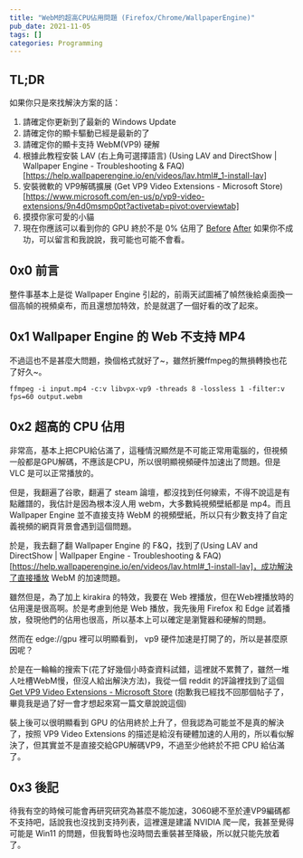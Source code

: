 ```yaml
---
title: "WebM的超高CPU佔用問題 (Firefox/Chrome/WallpaperEngine)"
pub_date: 2021-11-05
tags: []
categories: Programming
---
```


## TL;DR
如果你只是來找解決方案的話：

1. 請確定你更新到了最新的 Windows Update
2. 請確定你的顯卡驅動已經是最新的了
3. 請確定你的顯卡支持 WebM(VP9) 硬解
4. 根據此教程安裝 LAV (右上角可選擇語言) (Using LAV and DirectShow | Wallpaper Engine - Troubleshooting & FAQ)[https://help.wallpaperengine.io/en/videos/lav.html#_1-install-lav]
5. 安裝微軟的 VP9解碼擴展 (Get VP9 Video Extensions - Microsoft Store)[https://www.microsoft.com/en-us/p/vp9-video-extensions/9n4d0msmp0pt?activetab=pivot:overviewtab]
6. 摸摸你家可愛的小貓
7. 現在你應該可以看到你的 GPU 終於不是 0% 佔用了
   [Before](Snipaste_2021-11-04_03-24-01.png)
   [After](Snipaste_2021-11-04-03-25-42.png)
   如果你不成功，可以留言和我說說，我可能也可能不會看。

## 0x0 前言

整件事基本上是從 Wallpaper Engine 引起的，前兩天試圖補了幀然後給桌面換一個高幀的視頻桌布，而且還想加特效，於是就選了一個好看的改了起來。

## 0x1 Wallpaper Engine 的 Web 不支持 MP4

不過這也不是甚麼大問題，換個格式就好了~，雖然折騰ffmpeg的無損轉換也花了好久~。

```
ffmpeg -i input.mp4 -c:v libvpx-vp9 -threads 8 -lossless 1 -filter:v fps=60 output.webm
```

## 0x2 超高的 CPU 佔用

非常高，基本上把CPU給佔滿了，這種情況顯然是不可能正常用電腦的，但視頻一般都是GPU解碼，不應該是CPU，所以很明顯視頻硬件加速出了問題。但是 VLC 是可以正常播放的。

但是，我翻遍了谷歌，翻遍了 steam 論壇，都沒找到任何線索，不得不說這是有點離譜的，我估計是因為根本沒人用 webm，大多數純視頻壁紙都是 mp4。而且 Wallpaper Engine 並不直接支持 WebM 的視頻壁紙，所以只有少數支持了自定義視頻的網頁背景會遇到這個問題。

於是，我去翻了翻 Wallpaper Engine 的 F&Q，找到了(Using LAV and DirectShow | Wallpaper Engine - Troubleshooting & FAQ)[https://help.wallpaperengine.io/en/videos/lav.html#_1-install-lav]，成功解決了直接播放 WebM 的加速問題。

雖然但是，為了加上 kirakira 的特效，我要在 Web 裡播放，但在Ｗeb裡播放時的佔用還是很高啊。於是考慮到他是 Web 播放，我先後用 Firefox 和 Edge 試着播放，發現他們的佔用也很高，所以基本上可以確定是瀏覽器和硬解的問題。

然而在 edge://gpu 裡可以明顯看到， vp9 硬件加速是打開了的，所以是甚麼原因呢？

於是在一輪輪的搜索下(花了好幾個小時查資料試錯，這裡就不累贅了，雖然一堆人吐槽WebM慢，但沒人給出解決方法)，我從一個 reddit 的評論裡找到了這個[Get VP9 Video Extensions - Microsoft Store](https://www.microsoft.com/en-us/p/vp9-video-extensions/9n4d0msmp0pt) (抱歉我已經找不回那個帖子了，畢竟我是過了好一會才想起來寫一篇文章說說這個)

裝上後可以很明顯看到 GPU 的佔用終於上升了，但我認為可能並不是真的解決了，按照 VP9 Video Extensions 的描述是給沒有硬體加速的人用的，所以看似解決了，但其實並不是直接交給GPU解碼VP9，不過至少他終於不把 CPU 給佔滿了。

## 0x3 後記

待我有空的時候可能會再研究研究為甚麼不能加速，3060總不至於連VP9編碼都不支持吧，話說我也沒找到支持列表，這裡還是建議 NVIDIA 爬一爬，我甚至覺得可能是 Win11 的問題，但我暫時也沒時間去重裝甚至降級，所以就只能先放着了。

